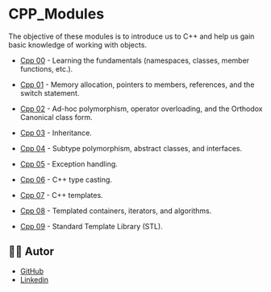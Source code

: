 # CPP_Modules

The objective of these modules is to introduce us to C++ and help us gain basic knowledge of working with objects.

- [Cpp 00](https://github.com/mouracv/Cpp_modules/tree/main/cpp00) - Learning the fundamentals (namespaces, classes, member functions, etc.).

- [Cpp 01](https://github.com/mouracv/Cpp_modules/tree/main/cpp01) - Memory allocation, pointers to members, references, and the switch statement.

- [Cpp 02](https://github.com/mouracv/Cpp_modules/tree/main/cpp02) - Ad-hoc polymorphism, operator overloading, and the Orthodox Canonical class form.

- [Cpp 03](https://github.com/mouracv/Cpp_modules/tree/main/cpp03) - Inheritance.

- [Cpp 04](https://github.com/mouracv/Cpp_modules/tree/main/cpp04) - Subtype polymorphism, abstract classes, and interfaces.

- [Cpp 05](https://github.com/mouracv/Cpp_modules/tree/main/cpp05) - Exception handling.

- [Cpp 06](https://github.com/mouracv/Cpp_modules/tree/main/cpp06) - C++ type casting.

- [Cpp 07](https://github.com/mouracv/Cpp_modules/tree/main/cpp07) - C++ templates.

- [Cpp 08](https://github.com/mouracv/Cpp_modules/tree/main/cpp08) - Templated containers, iterators, and algorithms.

- [Cpp 09](https://github.com/mouracv/Cpp_modules/tree/main/cpp09) - Standard Template Library (STL).

## 👨‍💻 Autor
- [GitHub](https://github.com/mouracv)
- [Linkedin](https://www.linkedin.com/in/alexsandro-moreira-2b438a347/)
